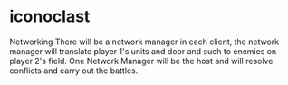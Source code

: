 iconoclast
==========

Networking
There will be a network manager in each client, the network manager will translate player 1's units and door and such to enemies on player 2's field. One Network Manager will be the host and will resolve conflicts and carry out the battles.
